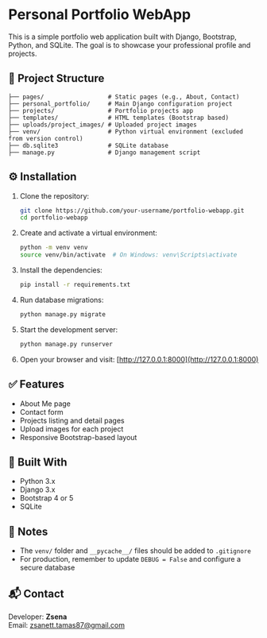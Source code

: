 # Personal Portfolio WebApp

This is a simple portfolio web application built with Django, Bootstrap, Python, and SQLite. The goal is to showcase your professional profile and projects.

## 📁 Project Structure
    
```
├── pages/                  # Static pages (e.g., About, Contact)
├── personal_portfolio/     # Main Django configuration project
├── projects/               # Portfolio projects app
├── templates/              # HTML templates (Bootstrap based)
├── uploads/project_images/ # Uploaded project images
├── venv/                   # Python virtual environment (excluded from version control)
├── db.sqlite3              # SQLite database
├── manage.py               # Django management script
```

## ⚙️ Installation

1. Clone the repository:
   ```bash
   git clone https://github.com/your-username/portfolio-webapp.git
   cd portfolio-webapp
   ```

2. Create and activate a virtual environment:
   ```bash
   python -m venv venv
   source venv/bin/activate  # On Windows: venv\Scripts\activate
   ```

3. Install the dependencies:
   ```bash
   pip install -r requirements.txt
   ```

4. Run database migrations:
   ```bash
   python manage.py migrate
   ```

5. Start the development server:
   ```bash
   python manage.py runserver
   ```

6. Open your browser and visit:
   [http://127.0.0.1:8000](http://127.0.0.1:8000)

## ✅ Features

- About Me page
- Contact form
- Projects listing and detail pages
- Upload images for each project
- Responsive Bootstrap-based layout

## 🧰 Built With

- Python 3.x
- Django 3.x
- Bootstrap 4 or 5
- SQLite

## 📌 Notes

- The `venv/` folder and `__pycache__/` files should be added to `.gitignore`
- For production, remember to update `DEBUG = False` and configure a secure database

## 📬 Contact

Developer: **Zsena**  
Email: [zsanett.tamas87@gmail.com](mailto:zsanett.tamas87@gmail.com)